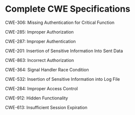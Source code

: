 

# Complete CWE Specifications

CWE-306: Missing Authentication for Critical Function

CWE-285: Improper Authorization

CWE-287: Improper Authentication

CWE-201: Insertion of Sensitive Information Into Sent Data

CWE-863: Incorrect Authorization

CWE-364: Signal Handler Race Condition

CWE-532: Insertion of Sensitive Information into Log File

CWE-284: Improper Access Control

CWE-912: Hidden Functionality

CWE-613: Insufficient Session Expiration
